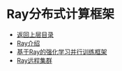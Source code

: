 # Ray分布式计算框架

* [返回上层目录](../reinforcement-learning-training-framework.md)
* [Ray介绍](ray-introduction/ray-introduction.md)
* [基于Ray的强化学习并行训练框架](rl-parallel-training/rl-parallel-training.md)
* [Ray远程集群](ray-remote-cluster/ray-remote-cluster.md)


